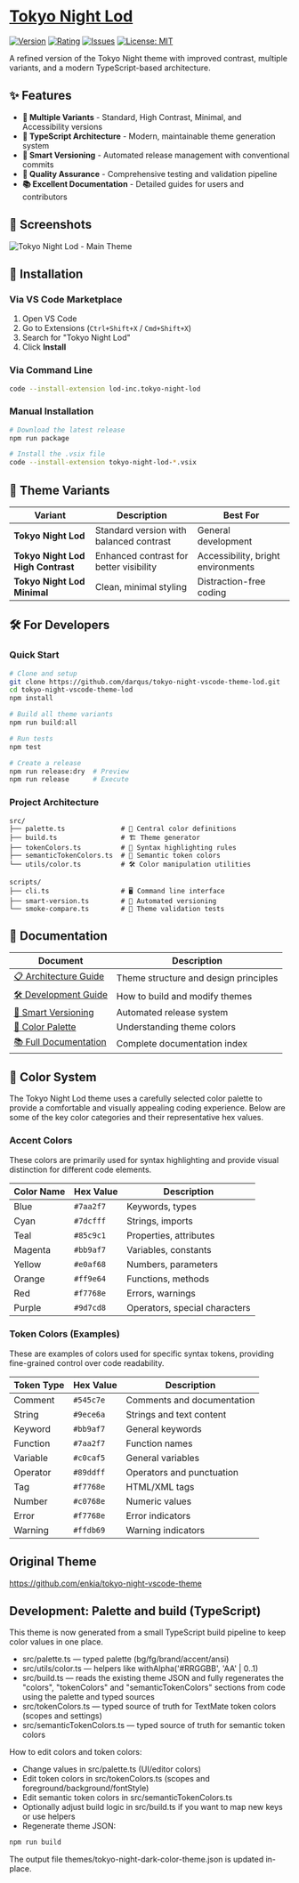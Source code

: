 # [Tokyo Night Lod](https://marketplace.visualstudio.com/items?itemName=lod-inc.tokyo-night-lod)

[![Version](https://img.shields.io/visual-studio-marketplace/v/lod-inc.tokyo-night-lod.svg)](https://marketplace.visualstudio.com/items?itemName=lod-inc.tokyo-night-lod)
[![Rating](https://img.shields.io/visual-studio-marketplace/r/lod-inc.tokyo-night-lod.svg)](https://marketplace.visualstudio.com/items?itemName=lod-inc.tokyo-night-lod&ssr=false#review-details)
[![Issues](https://img.shields.io/github/issues/darqus/tokyo-night-vscode-theme-lod)](https://github.com/darqus/tokyo-night-vscode-theme-lod/issues)
[![License: MIT](https://img.shields.io/badge/License-MIT-yellow.svg)](https://opensource.org/licenses/MIT)

A refined version of the Tokyo Night theme with improved contrast, multiple variants, and a modern TypeScript-based architecture.

## ✨ Features

- **🎨 Multiple Variants** - Standard, High Contrast, Minimal, and Accessibility versions
- **🔧 TypeScript Architecture** - Modern, maintainable theme generation system
- **🤖 Smart Versioning** - Automated release management with conventional commits
- **🧪 Quality Assurance** - Comprehensive testing and validation pipeline
- **📚 Excellent Documentation** - Detailed guides for users and contributors

## 📸 Screenshots

![Tokyo Night Lod - Main Theme](https://github.com/darqus/tokyo-night-vscode-theme-lod/blob/main/static/ss_tokyo_night_dark.png?raw=true)

## 🚀 Installation

### Via VS Code Marketplace

1. Open VS Code
2. Go to Extensions (`Ctrl+Shift+X` / `Cmd+Shift+X`)
3. Search for "Tokyo Night Lod"
4. Click **Install**

### Via Command Line

```bash
code --install-extension lod-inc.tokyo-night-lod
```

### Manual Installation

```bash
# Download the latest release
npm run package

# Install the .vsix file
code --install-extension tokyo-night-lod-*.vsix
```

## 🎨 Theme Variants

| Variant | Description | Best For |
|---------|-------------|----------|
| **Tokyo Night Lod** | Standard version with balanced contrast | General development |
| **Tokyo Night Lod High Contrast** | Enhanced contrast for better visibility | Accessibility, bright environments |
| **Tokyo Night Lod Minimal** | Clean, minimal styling | Distraction-free coding |

## 🛠️ For Developers

### Quick Start

```bash
# Clone and setup
git clone https://github.com/darqus/tokyo-night-vscode-theme-lod.git
cd tokyo-night-vscode-theme-lod
npm install

# Build all theme variants
npm run build:all

# Run tests
npm test

# Create a release
npm run release:dry  # Preview
npm run release      # Execute
```

### Project Architecture

```
src/
├── palette.ts              # 🎨 Central color definitions
├── build.ts                # 🏗️ Theme generator
├── tokenColors.ts          # 🌈 Syntax highlighting rules
├── semanticTokenColors.ts  # 🎯 Semantic token colors
└── utils/color.ts          # 🛠️ Color manipulation utilities

scripts/
├── cli.ts                  # 🖥️ Command line interface
├── smart-version.ts        # 🤖 Automated versioning
└── smoke-compare.ts        # 🧪 Theme validation tests
```

## 📖 Documentation

| Document | Description |
|----------|-------------|
| [📋 Architecture Guide](./docs/ARCHITECTURE.md) | Theme structure and design principles |
| [🛠️ Development Guide](./docs/DEVELOPMENT.md) | How to build and modify themes |
| [🤖 Smart Versioning](./docs/SMART_VERSIONING.md) | Automated release system |
| [🎨 Color Palette](./docs/COLOR_PALETTE.md) | Understanding theme colors |
| [📚 Full Documentation](./docs/README.md) | Complete documentation index |

## 🎨 Color System

The Tokyo Night Lod theme uses a carefully selected color palette to provide a comfortable and visually appealing coding experience. Below are some of the key color categories and their representative hex values.

### Accent Colors

These colors are primarily used for syntax highlighting and provide visual distinction for different code elements.

| Color Name | Hex Value | Description |
|---|---|---|
| Blue | `#7aa2f7` | Keywords, types |
| Cyan | `#7dcfff` | Strings, imports |
| Teal | `#85c9c1` | Properties, attributes |
| Magenta | `#bb9af7` | Variables, constants |
| Yellow | `#e0af68` | Numbers, parameters |
| Orange | `#ff9e64` | Functions, methods |
| Red | `#f7768e` | Errors, warnings |
| Purple | `#9d7cd8` | Operators, special characters |

### Token Colors (Examples)

These are examples of colors used for specific syntax tokens, providing fine-grained control over code readability.

| Token Type | Hex Value | Description |
|---|---|---|
| Comment | `#545c7e` | Comments and documentation |
| String | `#9ece6a` | Strings and text content |
| Keyword | `#bb9af7` | General keywords |
| Function | `#7aa2f7` | Function names |
| Variable | `#c0caf5` | General variables |
| Operator | `#89ddff` | Operators and punctuation |
| Tag | `#f7768e` | HTML/XML tags |
| Number | `#c0768e` | Numeric values |
| Error | `#f7768e` | Error indicators |
| Warning | `#ffdb69` | Warning indicators |

## Original Theme

<https://github.com/enkia/tokyo-night-vscode-theme>

## Development: Palette and build (TypeScript)

This theme is now generated from a small TypeScript build pipeline to keep color values in one place.

- src/palette.ts — typed palette (bg/fg/brand/accent/ansi)
- src/utils/color.ts — helpers like withAlpha('#RRGGBB', 'AA' | 0..1)
- src/build.ts — reads the existing theme JSON and fully regenerates the "colors", "tokenColors" and "semanticTokenColors" sections from code using the palette and typed sources
- src/tokenColors.ts — typed source of truth for TextMate token colors (scopes and settings)
- src/semanticTokenColors.ts — typed source of truth for semantic token colors

How to edit colors and token colors:

- Change values in src/palette.ts (UI/editor colors)
- Edit token colors in src/tokenColors.ts (scopes and foreground/background/fontStyle)
- Edit semantic token colors in src/semanticTokenColors.ts
- Optionally adjust build logic in src/build.ts if you want to map new keys or use helpers
- Regenerate theme JSON:

```bash
npm run build
```

The output file themes/tokyo-night-dark-color-theme.json is updated in-place.

